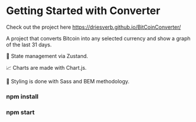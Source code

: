 # Getting Started with Converter

Check out the project here https://driesverb.github.io/BitCoinConverter/

A project that converts Bitcoin into any selected currency and show a graph of the last 31 days. 

🐻 State management via Zustand. 

📈 Charts are made with Chart.js. 

💅 Styling is done with Sass and BEM methodology.

### **npm install**
### **npm start**

